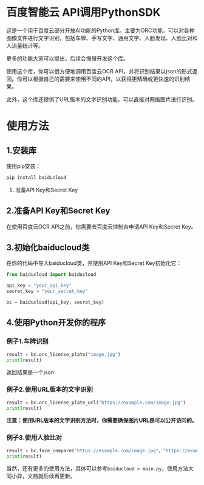# 百度智能云 API调用PythonSDK

这是一个用于百度云部分开放AI功能的Python库。主要为ORC功能，可以对各种图像文件进行文字识别，包括车牌、手写文字、通用文字、人脸发现、人脸比对和人流量统计等。

更多的功能大家可以提出，后续会慢慢开发这个库。

使用这个库，你可以很方便地调用百度云OCR API，并将识别结果以json的形式返回。你可以根据自己的需要来使用不同的API，以获得更精确或更快速的识别结果。

此外，这个库还提供了URL版本的文字识别功能，可以直接对网络图片进行识别。

# 使用方法

## 1.安装库

使用pip安装：

```bash
pip install baiducloud
```

1. 准备API Key和Secret Key

## 2.准备API Key和Secret Key

在使用百度云OCR API之前，你需要去百度云控制台申请API Key和Secret Key。

## 3.初始化baiducloud类

在你的代码中导入baiducloud类，并使用API Key和Secret Key初始化它：

```python
from baiducloud import baiducloud

api_key = "your_api_key"
secret_key = "your_secret_key"

bc = baiducloud(api_key, secret_key)
```

## 4.使用Python开发你的程序

### 例子1.车牌识别

```python
result = bc.orc_license_plate("image.jpg")
print(result)
```

返回结果是一个json

### 例子2.使用URL版本的文字识别

```python
result = bc.orc_license_plate_url("https://example.com/image.jpg")
print(result)
```

**注意：使用URL版本的文字识别方法时，你需要确保图片URL是可以公开访问的。**

### 例子3.使用人脸比对

```python
result = bc.face_compare("https://example.com/image.jpg"，"https://example.com/image1.jpg")
print(result)
```

当然，还有更多的使用方法，具体可以参考`baiducloud > main.py`，使用方法大同小异，文档就后续再更新。
